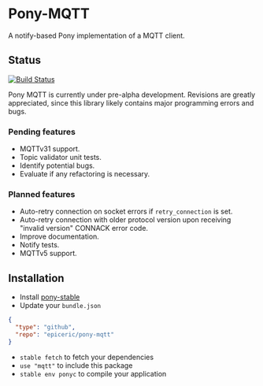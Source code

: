 # Pony-MQTT

A notify-based Pony implementation of a MQTT client.

## Status

[![Build Status](https://travis-ci.org/EpicEric/pony-mqtt.svg?branch=master)](https://travis-ci.org/EpicEric/pony-mqtt)

Pony MQTT is currently under pre-alpha development. Revisions are greatly appreciated, since this library likely contains major programming errors and bugs.

### Pending features

* MQTTv31 support.
* Topic validator unit tests.
* Identify potential bugs.
* Evaluate if any refactoring is necessary.

### Planned features

* Auto-retry connection on socket errors if `retry_connection` is set.
* Auto-retry connection with older protocol version upon receiving "invalid version" CONNACK error code.
* Improve documentation.
* Notify tests.
* MQTTv5 support.

## Installation

* Install [pony-stable](https://github.com/ponylang/pony-stable)
* Update your `bundle.json`

```json
{ 
  "type": "github",
  "repo": "epiceric/pony-mqtt"
}
```

* `stable fetch` to fetch your dependencies
* `use "mqtt"` to include this package
* `stable env ponyc` to compile your application

